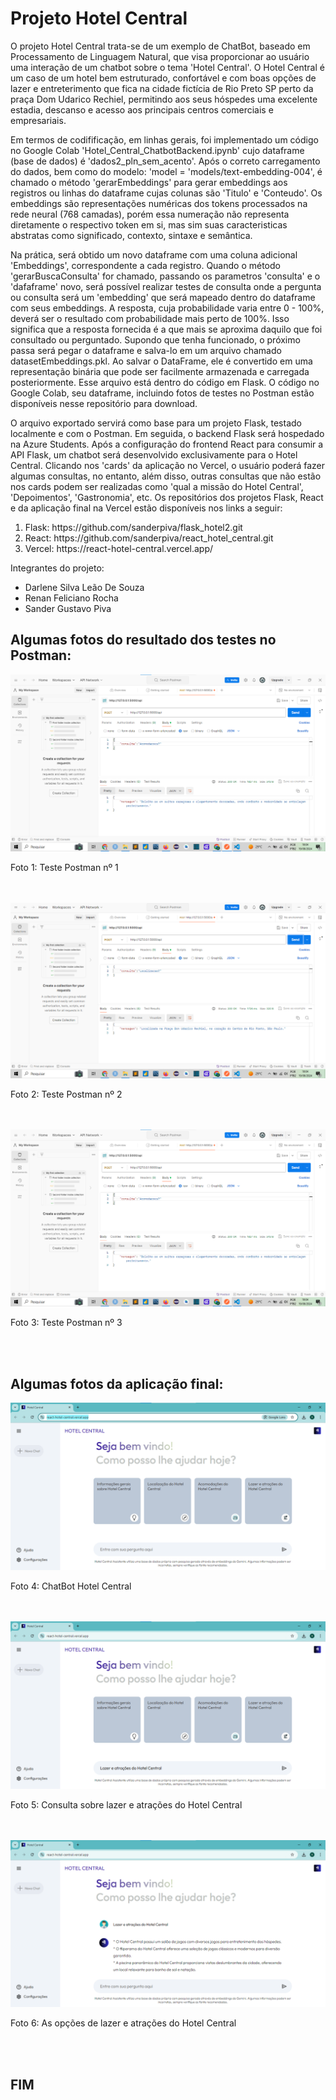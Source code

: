 <h1>Projeto Hotel Central</h1>
<div>
  <p>O projeto Hotel Central trata-se de um exemplo de ChatBot, baseado em Processamento de Linguagem Natural, que visa proporcionar ao usuário uma interação de um chatbot
  sobre o tema 'Hotel Central'. O Hotel Central é um caso de um hotel bem estruturado, confortável e com boas opções de lazer e entreterimento que fica na cidade fictícia de Rio Preto SP
  perto da praça Dom Udarico Rechiel, permitindo aos seus hóspedes uma excelente estadia, descanso e acesso aos principais centros comerciais e empresariais.</p>
</div>
<div>
  <p>
    Em termos de codifificação, em linhas gerais, foi implementado um código no Google Colab 'Hotel_Central_ChatbotBackend.ipynb' cujo dataframe (base de dados)
    é 'dados2_pln_sem_acento'. Após o correto carregamento do dados, bem como do modelo: 'model = 'models/text-embedding-004', é chamado o método 'gerarEmbeddings' para gerar 
    embeddings aos registros ou linhas do dataframe cujas colunas são 'Titulo' e 'Conteudo'. Os embeddings são representações numéricas dos tokens processados na rede neural (768 camadas), porém essa numeração não representa diretamente o respectivo token em si, mas sim suas caracteristicas abstratas como significado, contexto, sintaxe e semântica.
  </p>
</div>
<div>
  <p>
    Na prática, será obtido um novo dataframe com uma coluna adicional 'Embeddings', correspondente a cada registro. Quando o método 'gerarBuscaConsulta' for chamado,
    passando os parametros 'consulta' e o 'dafaframe' novo, será possível realizar testes de consulta onde a pergunta ou consulta será um 'embedding' que será mapeado dentro 
    do dataframe com seus embeddings. A resposta, cuja probabilidade varia entre 0 - 100%, deverá ser o resultado com probabilidade mais perto de 100%. Isso significa que a resposta
    fornecida é a que mais se aproxima daquilo que foi consultado ou perguntado.
    Supondo que tenha funcionado, o próximo passa será pegar o dataframe e salva-lo em um arquivo chamado datasetEmbeddings.pkl. 
    Ao salvar o DataFrame, ele é convertido em uma representação binária
    que pode ser facilmente armazenada e carregada posteriormente. Esse arquivo está dentro do código em Flask. O código no Google Colab, seu dataframe, incluindo fotos de testes no Postman estão disponíveis nesse repositório
    para download. 
  </p>
</div>
<div>
  <p>
    O arquivo exportado servirá como base para um projeto Flask, testado localmente e com o Postman. Em seguida, o backend Flask será hospedado na Azure Students. Após a configuração do      frontend React para consumir a API Flask, um chatbot será desenvolvido exclusivamente para o Hotel Central. Clicando nos 'cards' da aplicação no Vercel, o usuário poderá fazer
    algumas consultas, no entanto, além disso, outras consultas que não estão nos cards podem ser realizadas como 'qual a missão do Hotel Central', 'Depoimentos', 'Gastronomia', etc. Os repositórios dos projetos Flask, React e da aplicação final na Vercel estão disponíveis nos links a seguir:
  </p>
  <ol>
    <li>Flask: https://github.com/sanderpiva/flask_hotel2.git</li>
    <li>React: https://github.com/sanderpiva/react_hotel_central.git</li>
    <li>Vercel: https://react-hotel-central.vercel.app/</li>
  </ol>
</div>
<div>
  <p>Integrantes do projeto: </p>
  <ul>
    <li>Darlene Silva Leão De Souza</li>
    <li>Renan Feliciano Rocha</li>
    <li>Sander Gustavo Piva</li>
  </ul>
</div>
<div>
  <h2>Algumas fotos do resultado dos testes no Postman:</h2>
  
  <img src="https://github.com/sanderpiva/projetoHotelCentral/blob/main/Imgs_Testes_Postman_Flask_Local_rodando/1.png" alt="Foto 1: Teste Postman nº 1">
  <p>Foto 1: Teste Postman nº 1</p><br><br>
  <img src="https://github.com/sanderpiva/projetoHotelCentral/blob/main/Imgs_Testes_Postman_Flask_Local_rodando/2.png" alt="Foto 2: Teste Postman nº 2">
  <p>Foto 2: Teste Postman nº 2</p><br><br>
  <img src="https://github.com/sanderpiva/projetoHotelCentral/blob/main/Imgs_Testes_Postman_Flask_Local_rodando/1.png" alt="Foto 3: Teste Postman nº 3">
  <p>Foto 3: Teste Postman nº 3</p><br><br>
  <h2>Algumas fotos da aplicação final: </h2>
  <img src="https://github.com/sanderpiva/projetoHotelCentral/blob/main/fotos_hotel_central_vercel/foto1_app_hotel_central.png" alt="Foto 4: ChatBot Hotel Central">
  <p>Foto 4: ChatBot Hotel Central</p><br><br>
  <img src="https://github.com/sanderpiva/projetoHotelCentral/blob/main/fotos_hotel_central_vercel/foto2_app_hotel_central.png" alt="Foto 5: Consulta sobre lazer e atrações do Hotel Central">
  <p>Foto 5: Consulta sobre lazer e atrações do Hotel Central</p><br><br>
  <img src="https://github.com/sanderpiva/projetoHotelCentral/blob/main/fotos_hotel_central_vercel/foto3_app_hotel_central.png" alt="Foto 6: As opções de lazer e atrações do Hotel Central">
  <p>Foto 6: As opções de lazer e atrações do Hotel Central</p><br><br>
  <h2>FIM</h2>
</div>
